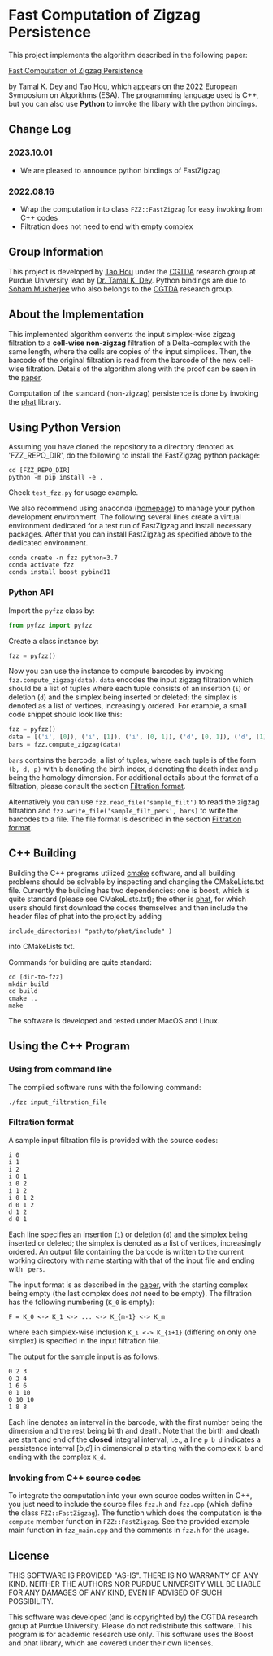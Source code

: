 # Fast Computation of Zigzag Persistence

This project implements the algorithm described in the following paper:

[Fast Computation of Zigzag Persistence](https://arxiv.org/pdf/2204.11080.pdf)

by Tamal K. Dey and Tao Hou, which appears on the 2022 European Symposium on Algorithms (ESA). The programming language used is C++, but you can also use **Python** to invoke the libary with the python bindings.

## Change Log

### 2023.10.01

- We are pleased to announce python bindings of FastZigzag

### 2022.08.16

- Wrap the computation into class `FZZ::FastZigzag` for easy invoking from C++ codes
- Filtration does not need to end with empty complex

## Group Information

This project is developed by [Tao Hou](https://taohou01.github.io) under the [CGTDA](https://www.cs.purdue.edu/homes/tamaldey/CGTDAwebsite/) research group at Purdue University lead by [Dr. Tamal K. Dey](https://www.cs.purdue.edu/homes/tamaldey/). Python bindings are due to [Soham Mukherjee](https://www.cs.purdue.edu/homes/mukher26/) who also belongs to the [CGTDA](https://www.cs.purdue.edu/homes/tamaldey/CGTDAwebsite/) research group.

## About the Implementation

This implemented algorithm converts the input simplex-wise zigzag filtration to a **cell-wise non-zigzag** filtration of a Delta-complex with the same length, where the cells are copies of the input simplices. Then, the barcode of the original filtration is read from the barcode of the new cell-wise filtration. Details of the algorithm along with the proof can be seen in the [paper](https://arxiv.org/pdf/2204.11080.pdf). 

Computation of the standard (non-zigzag) persistence is done by invoking the [phat](https://github.com/blazs/phat) library.

## Using Python Version
Assuming you have cloned the repository to a directory denoted as 'FZZ_REPO_DIR', do the following to install the FastZigzag python package:

```
cd [FZZ_REPO_DIR]
python -m pip install -e .
```

Check `test_fzz.py` for usage example.

We also recommend using anaconda ([homepage](https://www.anaconda.com/)) to manage your python development environment. The following several lines create a virtual environment dedicated for a test run of FastZigzag and install necessary packages. After that you can install FastZigzag as specified above to the dedicated environment.

```
conda create -n fzz python=3.7
conda activate fzz
conda install boost pybind11
```

### Python API
Import the `pyfzz` class by:


```python
from pyfzz import pyfzz
```

Create a class instance by:

```python
fzz = pyfzz()
```
Now you can use the instance to compute barcodes by invoking `fzz.compute_zigzag(data)`. `data` encodes the input zigzag filtration which should be a list of tuples where each tuple consists of an insertion (`i`) or deletion (`d`) and the simplex being inserted or deleted; the simplex is denoted as a list of vertices, increasingly ordered. For example, a small code snippet should look like this:

```python
fzz = pyfzz()
data = [('i', [0]), ('i', [1]), ('i', [0, 1]), ('d', [0, 1]), ('d', [1])]
bars = fzz.compute_zigzag(data)
```
`bars` contains the barcode, a list of tuples, where each tuple is of the form `(b, d, p)` with `b` denoting the birth index, `d` denoting the death index and `p` being the homology dimension. For additional details about the format of a filtration, please consult the section [Filtration format](#filtration-format).

Alternatively you can use `fzz.read_file('sample_filt')` to read the zigzag filtration and `fzz.write_file('sample_filt_pers', bars)` to write the barcodes to a file. The file format is described in the section [Filtration format](#filtration-format).




## C++ Building

Building the C++ programs utilized [cmake](https://cmake.org/) software, and all building problems should be solvable by inspecting and changing the CMakeLists.txt file. Currently the building has two dependencies: one is boost, which is quite standard (please see CMakeLists.txt); the other is [phat](https://github.com/blazs/phat), for which users should first download the codes themselves and then include the header files of phat into the project by adding

```
include_directories( "path/to/phat/include" ) 
```

into CMakeLists.txt.

Commands for building are quite standard:

```
cd [dir-to-fzz]
mkdir build
cd build
cmake ..
make
```

The software is developed and tested under MacOS and Linux. 

## Using the C++ Program

### Using from command line

The compiled software runs with the following command:

```
./fzz input_filtration_file
```

### Filtration format

A sample input filtration file is provided with the source codes:

```
i 0
i 1
i 2
i 0 1
i 0 2
i 1 2
i 0 1 2
d 0 1 2
d 1 2
d 0 1
```

Each line specifies an insertion (`i`) or deletion (`d`) and the simplex being inserted or deleted; the simplex is denoted as a list of vertices, increasingly ordered. An output file containing the barcode is written to the current working directory with name starting with that of the input file and ending with `_pers`.

The input format is as described in the [paper](https://arxiv.org/pdf/2204.11080.pdf), with the starting complex being empty (the last complex does *not* need to be empty). The filtration has the following numbering (`K_0` is empty):

```
F = K_0 <-> K_1 <-> ... <-> K_{m-1} <-> K_m
```

where each simplex-wise inclusion `K_i <-> K_{i+1}` (differing on only one simplex) is specified in the input filtration file. 

The output for the sample input is as follows:

```
0 2 3
0 3 4
1 6 6
0 1 10
0 10 10
1 8 8
```
Each line denotes an interval in the barcode, with the first number being the dimension and the rest being birth and death. Note that the birth and death are start and end of the **closed** integral interval, i.e., a line `p b d` indicates a persistence interval [*b*,*d*] in dimensional *p* starting with the complex `K_b` and ending with the complex `K_d`.

### Invoking from C++ source codes

To integrate the computation into your own source codes written in C++, you just need to include the source files `fzz.h` and `fzz.cpp` (which define the class `FZZ::FastZigzag`). The function which does the computation is the `compute` member function in `FZZ::FastZigzag`. See the provided example main function in `fzz_main.cpp` and the comments in `fzz.h` for the usage.

## License

THIS SOFTWARE IS PROVIDED "AS-IS". THERE IS NO WARRANTY OF ANY KIND. NEITHER THE AUTHORS NOR PURDUE UNIVERSITY WILL BE LIABLE FOR ANY DAMAGES OF ANY KIND, EVEN IF ADVISED OF SUCH POSSIBILITY. 

This software was developed (and is copyrighted by) the CGTDA research group at Purdue University. Please do not redistribute this software. This program is for academic research use only. This software uses the Boost and phat library, which are covered under their own licenses.
